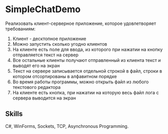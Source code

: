 # SimpleChatDemo
Реализовать клиент-серверное приложение, которое удовлетворяет требованиям:
1. Клиент - десктопное приложение
2. Можно запустить сколько угодно клиентов
3. На клиенте есть поле для ввода, из которого при нажатии на кнопку отправляется текст на сервер
4. Все остальные клиенты получают отправленный из клиента текст и выводят его на экран
5. Текст на сервере записывается отдельной строкой в файл, строки в котором отсортированы в алфавитном порядке
6. Во время работы программы, можно открыть файл из любого текстового редактора
7. На клиенте есть кнопка, при нажатии на которую весь файл лога с сервера выводится на экран

## Skills
C#, WinForms, Sockets, TCP, Asynchronous Programming.